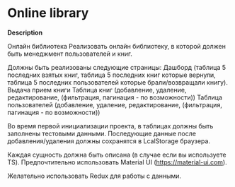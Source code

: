 # Online library

**Description**

Онлайн библиотека
Реализовать онлайн библиотеку, в которой должен быть менеджмент пользователей и книг.

Должны быть реализованы следующие страницы:
Дашборд (таблица 5 последних взятых книг, таблица 5 последних книг которые вернули, таблица 5 последних пользователей которые брали/возвращали книгу).
Выдача прием книги
Таблица книг (добавление, удаление, редактирование, (фильтрация, пагинация - по возможности))
Таблица пользователей (добавление, удаление, редактирование, (фильтрация, пагинация - по возможности))

Во время первой инициализации проекта, в таблицах должны быть заполнены тестовыми данными. Последующие данные после добавления/удаления должны сохранятся в LcalStorage браузера.

Каждая сущность должна быть описана (в случае если вы используете TS).
Предпочтительно использовать Material UI (https://material-ui.com).

Желательно использовать Redux для работы с данными.

